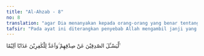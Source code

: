 ```yaml
---
title: "Al-Ahzab - 8"
no: 8
translation: "agar Dia menanyakan kepada orang-orang yang benar tentang kebenaran mereka. Dia menyediakan azab yang pedih bagi orang-orang kafir."
tafsir: "Pada ayat ini diterangkan penyebab Allah mengambil janji yang kuat dari para nabi untuk menyampaikan agama Allah kepada manusia, dan untuk saling menolong di antara mereka dengan saling mengatakan kepada umatnya bahwa mereka semua adalah rasul Allah. Sebabnya ialah agar Allah dapat menanyakan kepada para nabi itu di akhirat nanti tugas yang diberikan kepada mereka, apakah mereka telah menjalankan dengan baik, atau belum, dan bagaimana sambutan umat-umat mereka terhadap seruan itu. Demikian pula agar Allah dapat menanyakan kepada umat-umat itu sendiri di akhirat nanti tentang sikap mereka terhadap seruan para rasul. Dengan demikian, Allah menyediakan azab yang pedih bagi orang-orang yang mengingkari seruan para rasul, sebagaimana Dia menyediakan pahala yang besar bagi orang-orang yang memperkenankan seruan para rasul itu."
---
```


لِّيَسْـَٔلَ الصّٰدِقِيْنَ عَنْ صِدْقِهِمْ ۚوَاَعَدَّ لِلْكٰفِرِيْنَ عَذَابًا اَلِيْمًا ࣖ
